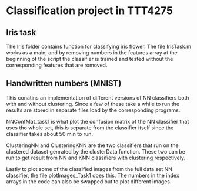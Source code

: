 
# Classification project in TTT4275

## Iris task

The Iris folder contains function for classifying iris flower. The file IrisTask.m works as a main, and by removing numbers in the features array at the beginning of the script the classifier is trained and tested without the corresponding features that are romoved.


## Handwritten numbers (MNIST)

This conatins an implementation of different versions of NN classifiers both with and without clustering. Since a few of these take a while to run the results are stored in separate files load by the corresponding programs. 

NNConfMat_task1 is what plot the confusion matrix of the NN classifier that uses tho whole set, this is separate from the classifier itself since the classifier takes about 50 min to run.

ClusteringNN and ClusteringKNN are the two classifiers that run on the clustered dataset genrated by the clusterData function. These two can be run to get result from NN and KNN classifiers with clustering respectively.

Lastly to plot some of the classified images from the full data set NN classifier, the file plotImages_Task1 does this. The numbers in the index arrays in the code can also be swapped out to plot different images.
